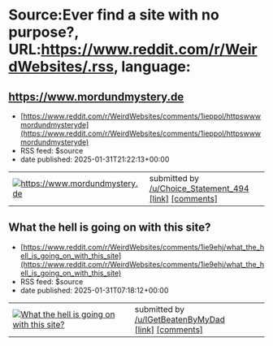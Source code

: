 # Source:Ever find a site with no purpose?, URL:https://www.reddit.com/r/WeirdWebsites/.rss, language:

## https://www.mordundmystery.de
 - [https://www.reddit.com/r/WeirdWebsites/comments/1ieppol/httpswwwmordundmysteryde](https://www.reddit.com/r/WeirdWebsites/comments/1ieppol/httpswwwmordundmysteryde)
 - RSS feed: $source
 - date published: 2025-01-31T21:22:13+00:00

<table> <tr><td> <a href="https://www.reddit.com/r/WeirdWebsites/comments/1ieppol/httpswwwmordundmysteryde/"> <img src="https://preview.redd.it/r2bljomccege1.jpeg?width=640&amp;crop=smart&amp;auto=webp&amp;s=7ea38528cff2fb14f4daafb0c6da6fe45d24f209" alt="https://www.mordundmystery.de" title="https://www.mordundmystery.de" /> </a> </td><td> &#32; submitted by &#32; <a href="https://www.reddit.com/user/Choice_Statement_494"> /u/Choice_Statement_494 </a> <br/> <span><a href="https://i.redd.it/r2bljomccege1.jpeg">[link]</a></span> &#32; <span><a href="https://www.reddit.com/r/WeirdWebsites/comments/1ieppol/httpswwwmordundmysteryde/">[comments]</a></span> </td></tr></table>

## What the hell is going on with this site?
 - [https://www.reddit.com/r/WeirdWebsites/comments/1ie9ehj/what_the_hell_is_going_on_with_this_site](https://www.reddit.com/r/WeirdWebsites/comments/1ie9ehj/what_the_hell_is_going_on_with_this_site)
 - RSS feed: $source
 - date published: 2025-01-31T07:18:12+00:00

<table> <tr><td> <a href="https://www.reddit.com/r/WeirdWebsites/comments/1ie9ehj/what_the_hell_is_going_on_with_this_site/"> <img src="https://a.thumbs.redditmedia.com/6qS2xCcR9Q-kNX_2DDZmVOss3oBkdiB1rYbfT5Jm-w0.jpg" alt="What the hell is going on with this site?" title="What the hell is going on with this site?" /> </a> </td><td> &#32; submitted by &#32; <a href="https://www.reddit.com/user/IGetBeatenByMyDad"> /u/IGetBeatenByMyDad </a> <br/> <span><a href="https://www.reddit.com/gallery/1ie9ehj">[link]</a></span> &#32; <span><a href="https://www.reddit.com/r/WeirdWebsites/comments/1ie9ehj/what_the_hell_is_going_on_with_this_site/">[comments]</a></span> </td></tr></table>

